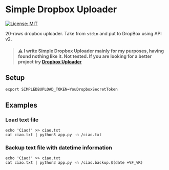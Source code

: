 Simple Dropbox Uploader
===

[![License: MIT](https://img.shields.io/badge/License-MIT-yellow.svg)](https://opensource.org/licenses/MIT)

20-rows dropbox uploader. Take from `stdin` and put to DropBox using API v2. 


> #### :warning: I write Simple Dropbox Uploader mainly for my purposes, having found nothing like it. Not tested. If you are looking for a better project try [Dropbox Uploader](https://github.com/andreafabrizi/Dropbox-Uploader)


## Setup
```
export SIMPLEDBUPLOAD_TOKEN=YouDropboxSecretToken
```

## Examples

### Load text file
```
echo 'Ciao!' >> ciao.txt
cat ciao.txt | python3 app.py -n /ciao.txt
```

### Backup text file with datetime information
```
echo 'Ciao!' >> ciao.txt
cat ciao.txt | python3 app.py -n /ciao.backup.$(date +%F_%R)
```